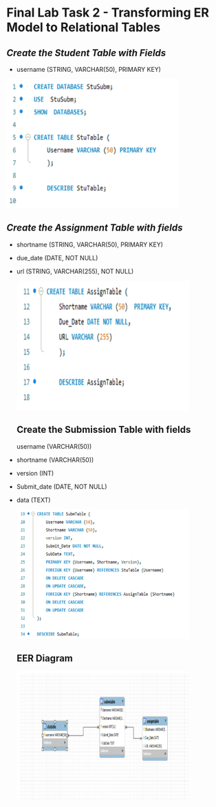 # Final Lab Task 2 - Transforming ER Model to Relational Tables

## *Create the Student Table with Fields*

- username (STRING, VARCHAR(50), PRIMARY KEY)

<img src="Images/Stu_sub.png" alt="Alt Text" width="400" height="300">

## *Create the Assignment Table with fields*

- shortname (STRING, VARCHAR(50), PRIMARY KEY)
- due_date (DATE, NOT NULL)
- url (STRING, VARCHAR(255), NOT NULL)

  <img src="Images/Assign_table.png" alt="Alt Text" width="400" height="300">

  ## Create the Submission Table with fields

  username (VARCHAR(50))

- shortname (VARCHAR(50))
- version (INT)
- Submit_date (DATE, NOT NULL)
- data (TEXT)

  <img src="Images/SubMtable.png" alt="Alt Text" width="400" height="300">

  ## EER Diagram

  <img src="Images/ERD.png" alt="Alt Text" width="400" height="300">
